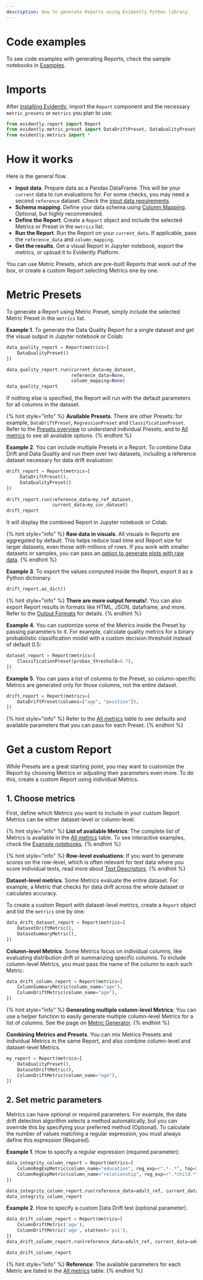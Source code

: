 ```yaml
---
description: How to generate Reports using Evidently Python library.
---   
```


# Code examples

To see code examples with generating Reports, check the sample notebooks in [Examples](../examples/examples.md).

# Imports

After [installing Evidently](../installation/install-evidently.md), import the `Report` component and the necessary `metric_presets` or `metrics` you plan to use:

```python
from evidently.report import Report
from evidently.metric_preset import DataDriftPreset, DataQualityPreset
from evidently.metrics import *
```

# How it works

Here is the general flow.
* **Input data**. Prepare data as a Pandas DataFrame. This will be your `current` data to run evaluations for. For some checks, you may need a second `reference` dataset. Check the [input data requirements](../input-data/data-requirements.md).
* **Schema mapping**. Define your data schema using [Column Mapping](../input-data/column-mapping.md). Optional, but highly recommended.
* **Define the Report**. Create a `Report` object and include the selected Metrics or Preset in the `metrics` list.
* **Run the Report**. Run the Report on your `current_data`. If applicable, pass the `reference_data` and `column_mapping`.
* **Get the results**. Get a visual Report in Jupyter notebook, export the metrics, or upload it to Evidently Platform.

You can use Metric Presets, which are pre-built Reports that work out of the box, or create a custom Report selecting Metrics one by one.

# Metric Presets 

To generate a Report using Metric Preset, simply include the selected Metric Preset in the `metrics` list.

**Example 1**. To generate the Data Quality Report for a single dataset and get the visual output in Jupyter notebook or Colab:

```python
data_quality_report = Report(metrics=[
    DataQualityPreset()
])

data_quality_report.run(current_data=my_dataset,
                        reference_data=None,
                        column_mapping=None)
data_quality_report
```

If nothing else is specified, the Report will run with the default parameters for all columns in the dataset.

{% hint style="info" %} 
**Available Presets**. There are other Presets: for example, `DataDriftPreset`, `RegressionPreset` and `ClassificationPreset`. Refer to the [Presets overview](../presets/all-presets.md) to understand individual Presets, and to [All metrics](../reference/all-metrics.md) to see all available options. 
{% endhint %}

**Example 2**. You can include multiple Presets in a Report. To combine Data Drift and Data Quality and run them over two datasets, including a reference dataset necessary for data drift evaluation:

```python
drift_report = Report(metrics=[
     DataDriftPreset(),
     DataQualityPreset()
])
 
drift_report.run(reference_data=my_ref_dataset,
                 current_data=my_cur_dataset)
drift_report
```

It will display the combined Report in Jupyter notebook or Colab. 

{% hint style="info" %} 
**Raw data in visuals**. All visuals in Reports are aggregated by default. This helps reduce load time and Report size for larger datasets, even those with millions of rows. If you work with smaller datasets or samples, you can pass an [option to generate plots with raw data](../customization/report-data-aggregation.md).
{% endhint %}

**Example 3**. To export the values computed inside the Report, export it as a Python dictionary.

```python
drift_report.as_dict()
```

{% hint style="info" %} 
**There are more output formats!**. You can also export Report results in formats like HTML, JSON, dataframe, and more. Refer to the [Output Formats](output_formats.md) for details.
{% endhint %}

**Example 4**. You can customize some of the Metrics inside the Preset by passing parameters to it. For example, calculate quality metrics for a binary probabilistic classification model with a custom decision threshold instead of default 0.5:

```python
dataset_report = Report(metrics=[
    ClassificationPreset(probas_threshold=0.7),
])
```

**Example 5**. You can pass a list of columns to the Preset, so column-specific Metrics are generated only for those columns, not the entire dataset.

```python
drift_report = Report(metrics=[
    DataDriftPreset(columns=["age", "position"]),
])
```

{% hint style="info" %} 
Refer to the [All metrics](../reference/all-metrics.md) table to see defaults and available parameters that you can pass for each Preset.
{% endhint %}

# Get a custom Report

While Presets are a great starting point, you may want to customize the Report by choosing Metrics or adjusting their parameters even more. To do this, create a custom Report using individual Metrics.

## 1. Choose metrics

First, define which Metrics you want to include in your custom Report. Metrics can be either dataset-level or column-level.

{% hint style="info" %} 
**List of available Metrics**: The complete list of Metrics is available in the [All metrics](../reference/all-metrics.md) table. To see interactive examples, check the [Example notebooks](../examples/examples.md).
{% endhint %}

{% hint style="info" %} 
**Row-level evaluations**: If you want to generate scores on the row-level, which is often relevant for text data where you score individual texts, read more about [Text Descriptors](text-descriptors.md.md).
{% endhint %}

**Dataset-level metrics**. Some Metrics evaluate the entire dataset. For example, a Metric that checks for data drift across the whole dataset or calculates accuracy.

To create a custom Report with dataset-level metrics, create a `Report` object and list the `metrics` one by one:    

```python
data_drift_dataset_report = Report(metrics=[
    DatasetDriftMetric(),
    DataseSummaryMetric(),  
])
```

**Column-level Metrics**. Some Metrics focus on individual columns, like evaluating distribution drift or summarizing specific columns. To include column-level Metrics, you must pass the name of the column to each such Metric:

```python
data_drift_column_report = Report(metrics=[
    ColumnSummaryMetric(column_name="age"),
    ColumnDriftMetric(column_name="age"),   
])
```

{% hint style="info" %} 
**Generating multiple column-level Metrics**: You can use a helper function to easily generate multiple column-level Metrics for a list of columns. See the page on [Metric Generator](test-metric-generator.md).
{% endhint %}

**Combining Metrics and Presets**. You can mix Metrics Presets and individual Metrics in the same Report, and also combine column-level and dataset-level Metrics.

```python
my_report = Report(metrics=[
    DataQualityPreset(),
    DatasetDriftMetric(),
    ColumnDriftMetric(column_name="age"),
])
```

## 2. Set metric parameters

Metrics can have optional or required parameters. For example, the data drift detection algorithm selects a method automatically, but you can override this by specifying your preferred method (Optional). To calculate the number of values matching a regular expression, you must always define this expression (Required).

**Example 1**. How to specify a regular expression (required parameter):

```python
data_integrity_column_report = Report(metrics=[
    ColumnRegExpMetric(column_name="education", reg_exp=r".*-.*", top=5),
    ColumnRegExpMetric(column_name="relationship", reg_exp=r".*child.*")
])

data_integrity_column_report.run(reference_data=adult_ref, current_data=adult_cur)
data_integrity_column_report
```

**Example 2**. How to specify a custom Data Drift test (optional parameter). 

```python
data_drift_column_report = Report(metrics=[
    ColumnDriftMetric('age'),
    ColumnDriftMetric('age', stattest='psi'),
])
data_drift_column_report.run(reference_data=adult_ref, current_data=adult_cur)

data_drift_column_report
```

{% hint style="info" %} 
**Reference**: The available parameters for each Metric are listed in the [All metrics](../reference/all-metrics.md) table.
{% endhint %}
